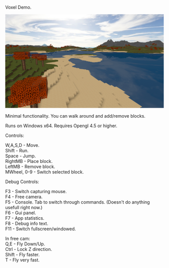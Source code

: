 
Voxel Demo.

![Screenshot1](https://raw.githubusercontent.com/guitarfreak/VoxelDemo/master/screenshot.png)

Minimal functionality. You can walk around and add/remove blocks.

Runs on Windows x64.
Requires Opengl 4.5 or higher.

Controls:

W,A,S,D     - Move.  
Shift       - Run.  
Space       - Jump.  
RightMB     - Place block.  
LeftMB      - Remove block.  
MWheel, 0-9 - Switch selected block.  

Debug Controls:

F3  - Switch capturing mouse.  
F4  - Free camera.  
F5  - Console. Tab to switch through commands. (Doesn't do anything usefull right now.)  
F6  - Gui panel.  
F7  - App statistics.  
F8  - Debug info text.  
F11 - Switch fullscreen/windowed.  

In free cam:  
Q,E   - Fly Down/Up.  
Ctrl  - Lock Z direction.  
Shift - Fly faster.  
T     - Fly very fast.  

